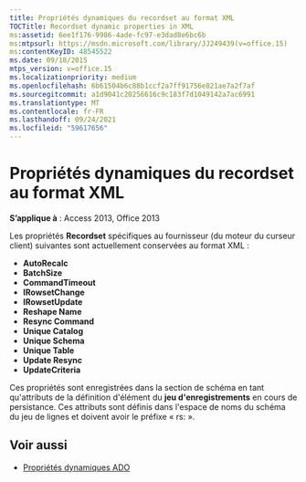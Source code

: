 ```yaml
---
title: Propriétés dynamiques du recordset au format XML
TOCTitle: Recordset dynamic properties in XML
ms:assetid: 6ee1f176-9986-4ade-fc97-e3dad8e6bc6b
ms:mtpsurl: https://msdn.microsoft.com/library/JJ249439(v=office.15)
ms:contentKeyID: 48545522
ms.date: 09/18/2015
mtps_version: v=office.15
ms.localizationpriority: medium
ms.openlocfilehash: 6b61504b6c88b1ccf2a7ff91756e821ae7a2f7af
ms.sourcegitcommit: a1d9041c20256616c9c183f7d1049142a7ac6991
ms.translationtype: MT
ms.contentlocale: fr-FR
ms.lasthandoff: 09/24/2021
ms.locfileid: "59617656"
---
```

# <a name="recordset-dynamic-properties-in-xml"></a>Propriétés dynamiques du recordset au format XML

**S’applique à** : Access 2013, Office 2013

Les propriétés **Recordset** spécifiques au fournisseur (du moteur du curseur client) suivantes sont actuellement conservées au format XML :

- **AutoRecalc**
- **BatchSize**
- **CommandTimeout**
- **IRowsetChange**
- **IRowsetUpdate**
- **Reshape Name**
- **Resync Command**
- **Unique Catalog**
- **Unique Schema**
- **Unique Table**
- **Update Resync**
- **UpdateCriteria**


Ces propriétés sont enregistrées dans la section de schéma en tant qu'attributs de la définition d'élément du **jeu d'enregistrements** en cours de persistance. Ces attributs sont définis dans l'espace de noms du schéma du jeu de lignes et doivent avoir le préfixe « rs: ».

## <a name="see-also"></a>Voir aussi

- [Propriétés dynamiques ADO](ado-dynamic-properties.md)
